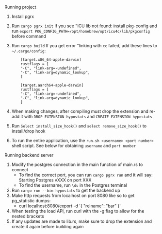 Running project

1. Install pgrx
2. Run `cargo pgrx init`
   If you see "ICU lib not found: install pkg-config and
   run `export PKG_CONFIG_PATH=/opt/homebrew/opt/icu4c/lib/pkgconfig` before command

3. Run `cargo build`
   If you get error "linking with `cc` failed, add these lines to `~/.cargo/config`:

   ```
       [target.x86_64-apple-darwin]
       rustflags = [
       "-C", "link-arg=-undefined",
       "-C", "link-arg=dynamic_lookup",
       ]

       [target.aarch64-apple-darwin]
       rustflags = [
       "-C", "link-arg=-undefined",
       "-C", "link-arg=dynamic_lookup",
       ]
   ```

4. When making changes, after compiling must drop the extension and re-add it with
   `DROP EXTENSION hypostats` and `CREATE EXTENSION hypostats`
5. Run `Select install_size_hook()` and `select remove_size_hook()` to install/drop hook
6. To run the entire application, use the `run.sh <username> <port number>` shell script. See
   below for obtaining `username` and `port number`

Running backend server

1. Modify the postgres connection in the main function of main.rs to connect
   - To find the correct port, you can run `cargo pgrx run` and it will say: Starting
     Postgres vXXX on port XXX
   - To find the username, run `\du` in the Postgres terminal
2. Run `cargo run --bin hypostats` to get the backend up
3. Make http requests from localhost on port 8080 like so to get pg_statistic dumps:
   - curl localhost:8080/export -d '{ "relname": "bar" }'
4. When testing the load API, run curl with the -g flag to allow for the nested brackets
5. If any updates are made to lib.rs, make sure to drop the extension and create it
   again before building again
